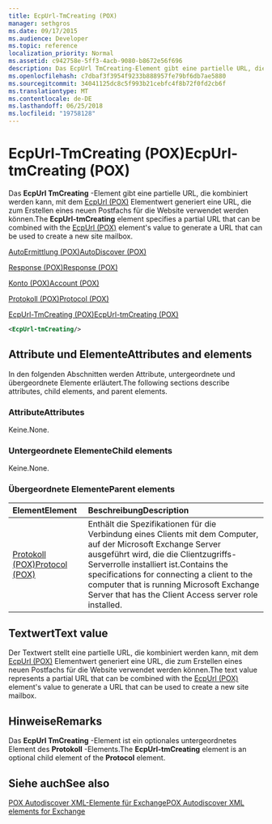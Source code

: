 ```yaml
---
title: EcpUrl-TmCreating (POX)
manager: sethgros
ms.date: 09/17/2015
ms.audience: Developer
ms.topic: reference
localization_priority: Normal
ms.assetid: c942758e-5ff3-4acb-9080-b8672e56f696
description: Das EcpUrl TmCreating-Element gibt eine partielle URL, die kombiniert werden kann, mit dem EcpUrl (POX) Elementwert generiert eine URL, die zum Erstellen eines neuen Postfachs für die Website verwendet werden können.
ms.openlocfilehash: c7dbaf3f3954f9233b888957fe79bf6db7ae5880
ms.sourcegitcommit: 34041125dc8c5f993b21cebfc4f8b72f0fd2cb6f
ms.translationtype: MT
ms.contentlocale: de-DE
ms.lasthandoff: 06/25/2018
ms.locfileid: "19758128"
---
```

# <a name="ecpurl-tmcreating-pox"></a><span data-ttu-id="ed6ad-103">EcpUrl-TmCreating (POX)</span><span class="sxs-lookup"><span data-stu-id="ed6ad-103">EcpUrl-tmCreating (POX)</span></span>

<span data-ttu-id="ed6ad-104">Das **EcpUrl TmCreating** -Element gibt eine partielle URL, die kombiniert werden kann, mit dem [EcpUrl (POX)](ecpurl-pox.md) Elementwert generiert eine URL, die zum Erstellen eines neuen Postfachs für die Website verwendet werden können.</span><span class="sxs-lookup"><span data-stu-id="ed6ad-104">The **EcpUrl-tmCreating** element specifies a partial URL that can be combined with the [EcpUrl (POX)](ecpurl-pox.md) element's value to generate a URL that can be used to create a new site mailbox.</span></span> 
  
[<span data-ttu-id="ed6ad-105">AutoErmittlung (POX)</span><span class="sxs-lookup"><span data-stu-id="ed6ad-105">AutoDiscover (POX)</span></span>](autodiscover-pox.md)
  
[<span data-ttu-id="ed6ad-106">Response (POX)</span><span class="sxs-lookup"><span data-stu-id="ed6ad-106">Response (POX)</span></span>](response-pox.md)
  
[<span data-ttu-id="ed6ad-107">Konto (POX)</span><span class="sxs-lookup"><span data-stu-id="ed6ad-107">Account (POX)</span></span>](account-pox.md)
  
[<span data-ttu-id="ed6ad-108">Protokoll (POX)</span><span class="sxs-lookup"><span data-stu-id="ed6ad-108">Protocol (POX)</span></span>](protocol-pox.md)
  
[<span data-ttu-id="ed6ad-109">EcpUrl-TmCreating (POX)</span><span class="sxs-lookup"><span data-stu-id="ed6ad-109">EcpUrl-tmCreating (POX)</span></span>](ecpurl-tmcreating-pox.md)
  
```XML
<EcpUrl-tmCreating/>
```

## <a name="attributes-and-elements"></a><span data-ttu-id="ed6ad-110">Attribute und Elemente</span><span class="sxs-lookup"><span data-stu-id="ed6ad-110">Attributes and elements</span></span>

<span data-ttu-id="ed6ad-111">In den folgenden Abschnitten werden Attribute, untergeordnete und übergeordnete Elemente erläutert.</span><span class="sxs-lookup"><span data-stu-id="ed6ad-111">The following sections describe attributes, child elements, and parent elements.</span></span>
  
### <a name="attributes"></a><span data-ttu-id="ed6ad-112">Attribute</span><span class="sxs-lookup"><span data-stu-id="ed6ad-112">Attributes</span></span>

<span data-ttu-id="ed6ad-113">Keine.</span><span class="sxs-lookup"><span data-stu-id="ed6ad-113">None.</span></span>
  
### <a name="child-elements"></a><span data-ttu-id="ed6ad-114">Untergeordnete Elemente</span><span class="sxs-lookup"><span data-stu-id="ed6ad-114">Child elements</span></span>

<span data-ttu-id="ed6ad-115">Keine.</span><span class="sxs-lookup"><span data-stu-id="ed6ad-115">None.</span></span>
  
### <a name="parent-elements"></a><span data-ttu-id="ed6ad-116">Übergeordnete Elemente</span><span class="sxs-lookup"><span data-stu-id="ed6ad-116">Parent elements</span></span>

|<span data-ttu-id="ed6ad-117">**Element**</span><span class="sxs-lookup"><span data-stu-id="ed6ad-117">**Element**</span></span>|<span data-ttu-id="ed6ad-118">**Beschreibung**</span><span class="sxs-lookup"><span data-stu-id="ed6ad-118">**Description**</span></span>|
|:-----|:-----|
|[<span data-ttu-id="ed6ad-119">Protokoll (POX)</span><span class="sxs-lookup"><span data-stu-id="ed6ad-119">Protocol (POX)</span></span>](protocol-pox.md) <br/> |<span data-ttu-id="ed6ad-120">Enthält die Spezifikationen für die Verbindung eines Clients mit dem Computer, auf der Microsoft Exchange Server ausgeführt wird, die die Clientzugriffs-Serverrolle installiert ist.</span><span class="sxs-lookup"><span data-stu-id="ed6ad-120">Contains the specifications for connecting a client to the computer that is running Microsoft Exchange Server that has the Client Access server role installed.</span></span>  <br/> |
   
## <a name="text-value"></a><span data-ttu-id="ed6ad-121">Textwert</span><span class="sxs-lookup"><span data-stu-id="ed6ad-121">Text value</span></span>

<span data-ttu-id="ed6ad-122">Der Textwert stellt eine partielle URL, die kombiniert werden kann, mit dem [EcpUrl (POX)](ecpurl-pox.md) Elementwert generiert eine URL, die zum Erstellen eines neuen Postfachs für die Website verwendet werden können.</span><span class="sxs-lookup"><span data-stu-id="ed6ad-122">The text value represents a partial URL that can be combined with the [EcpUrl (POX)](ecpurl-pox.md) element's value to generate a URL that can be used to create a new site mailbox.</span></span> 
  
## <a name="remarks"></a><span data-ttu-id="ed6ad-123">Hinweise</span><span class="sxs-lookup"><span data-stu-id="ed6ad-123">Remarks</span></span>

<span data-ttu-id="ed6ad-124">Das **EcpUrl TmCreating** -Element ist ein optionales untergeordnetes Element des **Protokoll** -Elements.</span><span class="sxs-lookup"><span data-stu-id="ed6ad-124">The **EcpUrl-tmCreating** element is an optional child element of the **Protocol** element.</span></span> 
  
## <a name="see-also"></a><span data-ttu-id="ed6ad-125">Siehe auch</span><span class="sxs-lookup"><span data-stu-id="ed6ad-125">See also</span></span>



[<span data-ttu-id="ed6ad-126">POX Autodiscover XML-Elemente für Exchange</span><span class="sxs-lookup"><span data-stu-id="ed6ad-126">POX Autodiscover XML elements for Exchange</span></span>](pox-autodiscover-xml-elements-for-exchange.md)

